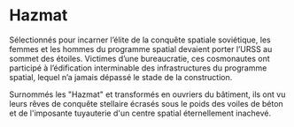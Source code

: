 # Hazmat

Sélectionnés pour incarner l’élite de la conquête spatiale soviétique, les femmes et les hommes du programme spatial devaient porter l’URSS au sommet des étoiles. Victimes d’une bureaucratie, ces cosmonautes ont participé à l’édification interminable des infrastructures du programme spatial, lequel n’a jamais dépassé le stade de la construction. 

Surnommés les "Hazmat" et transformés en ouvriers du bâtiment, ils ont vu leurs rêves de conquête stellaire écrasés sous le poids des voiles de béton et de l'imposante tuyauterie d'un centre spatial éternellement inachevé.